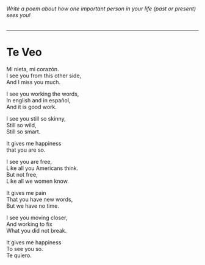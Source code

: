 ###### Write a poem about how one important person in your life (past or present) sees you!
---

# Te Veo
    
Mi nieta, mi corazón.  
I see you from this other side,  
And I miss you much.  
  
I see you working the words,  
In english and in español,  
And it is good work.  
  
I see you still so skinny,  
Still so wild,  
Still so smart.  
  
It gives me happiness  
that you are so.  
  
I see you are free,  
Like all you Americans think.  
But not free,  
Like all we women know.  
  
It gives me pain  
That you have new words,  
But we have no time.  
  
I see you moving closer,  
And working to fix  
What you did not break.  
  
It gives me happiness  
To see you so.  
Te quiero.  